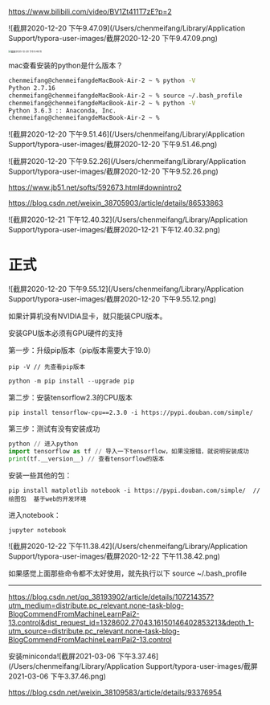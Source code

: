 https://www.bilibili.com/video/BV1Zt411T7zE?p=2

![截屏2020-12-20 下午9.47.09](/Users/chenmeifang/Library/Application Support/typora-user-images/截屏2020-12-20 下午9.47.09.png)

<img src="/Users/chenmeifang/Library/Application Support/typora-user-images/截屏2020-12-20 下午9.48.15.png" alt="截屏2020-12-20 下午9.48.15" style="zoom:33%;" />

mac查看安装的python是什么版本？

```bash
chenmeifang@chenmeifangdeMacBook-Air-2 ~ % python -V
Python 2.7.16
chenmeifang@chenmeifangdeMacBook-Air-2 ~ % source ~/.bash_profile
chenmeifang@chenmeifangdeMacBook-Air-2 ~ % python -V             
Python 3.6.3 :: Anaconda, Inc.
chenmeifang@chenmeifangdeMacBook-Air-2 ~ % 
```



![截屏2020-12-20 下午9.51.46](/Users/chenmeifang/Library/Application Support/typora-user-images/截屏2020-12-20 下午9.51.46.png)



![截屏2020-12-20 下午9.52.26](/Users/chenmeifang/Library/Application Support/typora-user-images/截屏2020-12-20 下午9.52.26.png)

https://www.jb51.net/softs/592673.html#downintro2

https://blog.csdn.net/weixin_38705903/article/details/86533863

![截屏2020-12-21 下午12.40.32](/Users/chenmeifang/Library/Application Support/typora-user-images/截屏2020-12-21 下午12.40.32.png)

# 正式



![截屏2020-12-20 下午9.55.12](/Users/chenmeifang/Library/Application Support/typora-user-images/截屏2020-12-20 下午9.55.12.png)

如果计算机没有NVIDIA显卡，就只能装CPU版本。

安装GPU版本必须有GPU硬件的支持

第一步：升级pip版本（pip版本需要大于19.0）

```
pip -V // 先查看pip版本
```

```javascript
python -m pip install --upgrade pip
```

第二步：安装tensorflow2.3的CPU版本

```
pip install tensorflow-cpu==2.3.0 -i https://pypi.douban.com/simple/
```

第三步：测试有没有安装成功

```python
python // 进入python
import tensorflow as tf // 导入一下tensorflow，如果没报错，就说明安装成功
print(tf.__version__) // 查看tensorflow的版本
```

安装一些其他的包：

```
pip install matplotlib notebook -i https://pypi.douban.com/simple/  // 绘图包  基于web的开发环境
```

进入notebook：

```
jupyter notebook
```

![截屏2020-12-22 下午11.38.42](/Users/chenmeifang/Library/Application Support/typora-user-images/截屏2020-12-22 下午11.38.42.png)

如果感觉上面那些命令都不太好使用，就先执行以下 source ~/.bash_profile

---

https://blog.csdn.net/qq_38193902/article/details/107214357?utm_medium=distribute.pc_relevant.none-task-blog-BlogCommendFromMachineLearnPai2-13.control&dist_request_id=1328602.27043.16150146402853213&depth_1-utm_source=distribute.pc_relevant.none-task-blog-BlogCommendFromMachineLearnPai2-13.control



安装miniconda![截屏2021-03-06 下午3.37.46](/Users/chenmeifang/Library/Application Support/typora-user-images/截屏2021-03-06 下午3.37.46.png)

https://blog.csdn.net/weixin_38109583/article/details/93376954